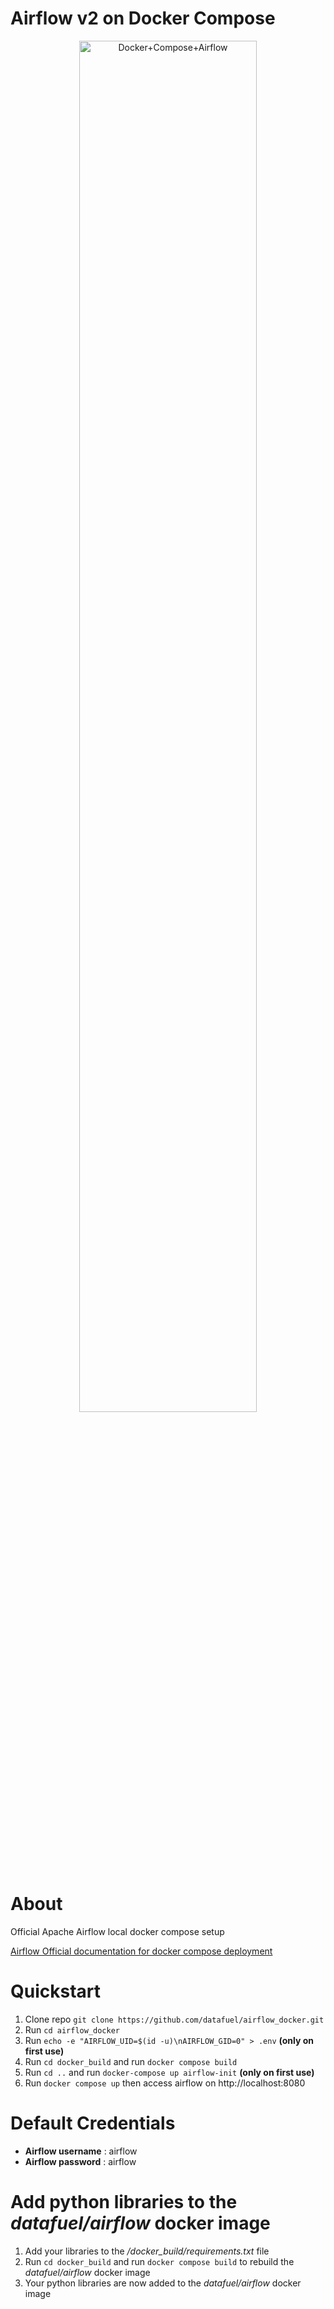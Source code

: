 # Airflow v2 on Docker Compose

<p align="center">
  <a target="_blank" rel="noopener noreferrer">
    <img width="75%" src="https://upload.wikimedia.org/wikipedia/commons/d/de/AirflowLogo.png" alt="Docker+Compose+Airflow" />
  </a>
</p>

# About
Official Apache Airflow local docker compose setup

[Airflow Official documentation for docker compose deployment](https://airflow.apache.org/docs/apache-airflow/stable/start/docker.html#docker-compose-yaml)


# Quickstart
1. Clone repo `git clone https://github.com/datafuel/airflow_docker.git`
2. Run `cd airflow_docker`
3. Run `echo -e "AIRFLOW_UID=$(id -u)\nAIRFLOW_GID=0" > .env` **(only on first use)**
4. Run `cd docker_build` and run `docker compose build`
5. Run `cd ..` and run `docker-compose up airflow-init` **(only on first use)**
6. Run `docker compose up` then access airflow on http://localhost:8080

# Default Credentials
- **Airflow username** : airflow
- **Airflow password** : airflow

# Add python libraries to the *datafuel/airflow* docker image
1. Add your libraries to the */docker_build/requirements.txt* file
2. Run `cd docker_build` and run `docker compose build` to rebuild the *datafuel/airflow* docker image
3. Your python libraries are now added to the *datafuel/airflow* docker image


